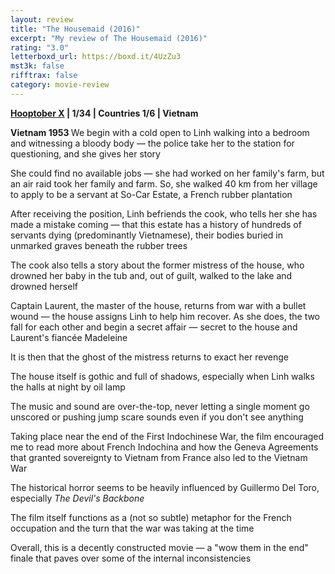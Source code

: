 ```yaml
---
layout: review
title: "The Housemaid (2016)"
excerpt: "My review of The Housemaid (2016)"
rating: "3.0"
letterboxd_url: https://boxd.it/4UzZu3
mst3k: false
rifftrax: false
category: movie-review
---
```


<b><a href="https://boxd.it/pmi12" rel="nofollow">Hooptober X</a> | 1/34 | Countries 1/6 | Vietnam</b>

<b>Vietnam 1953
</b>
We begin with a cold open to Linh walking into a bedroom and witnessing a bloody body — the police take her to the station for questioning, and she gives her story

She could find no available jobs — she had worked on her family's farm, but an air raid took her family and farm. So, she walked 40 km from her village to apply to be a servant at So-Car Estate, a French rubber plantation

After receiving the position, Linh befriends the cook, who tells her she has made a mistake coming — that this estate has a history of hundreds of servants dying (predominantly Vietnamese), their bodies buried in unmarked graves beneath the rubber trees

The cook also tells a story about the former mistress of the house, who drowned her baby in the tub and, out of guilt, walked to the lake and drowned herself

Captain Laurent, the master of the house, returns from war with a bullet wound — the house assigns Linh to help him recover. As she does, the two fall for each other and begin a secret affair — secret to the house and Laurent's fiancée Madeleine

It is then that the ghost of the mistress returns to exact her revenge

The house itself is gothic and full of shadows, especially when Linh walks the halls at night by oil lamp

The music and sound are over-the-top, never letting a single moment go unscored or pushing jump scare sounds even if you don't see anything

Taking place near the end of the First Indochinese War, the film encouraged me to read more about French Indochina and how the Geneva Agreements that granted sovereignty to Vietnam from France also led to the Vietnam War

The historical horror seems to be heavily influenced by Guillermo Del Toro, especially <i>The Devil's Backbone</i>

The film itself functions as a (not so subtle) metaphor for the French occupation and the turn that the war was taking at the time

Overall, this is a decently constructed movie — a "wow them in the end" finale that paves over some of the internal inconsistencies
